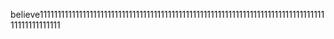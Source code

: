 believe1111111111111111111111111111111111111111111111111111111111111111111111111111111111111111111111
